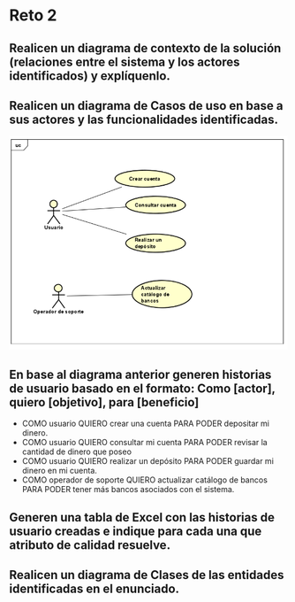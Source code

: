 # Reto 2
## Realicen un diagrama de contexto de la solución (relaciones entre el sistema y los actores identificados) y explíquenlo.

## Realicen un diagrama de Casos de uso en base a sus actores y las funcionalidades identificadas.
![diagramaDeCasosDeUso.png](uml/diagramaDeCasosDeUso.png)
## En base al diagrama anterior generen historias de usuario basado en el formato: Como [actor], quiero [objetivo], para [beneficio]
- COMO usuario QUIERO crear una cuenta PARA PODER depositar mi dinero.
- COMO usuario QUIERO consultar mi cuenta PARA PODER revisar la cantidad de dinero que poseo
- COMO usuario QUIERO realizar un depósito PARA PODER guardar mi dinero en mi cuenta.
- COMO operador de soporte QUIERO actualizar catálogo de bancos PARA PODER tener más bancos asociados con el sistema.
## Generen una tabla de Excel con las historias de usuario creadas e indique para cada una que atributo de calidad resuelve.

## Realicen un diagrama de Clases de las entidades identificadas en el enunciado. 

